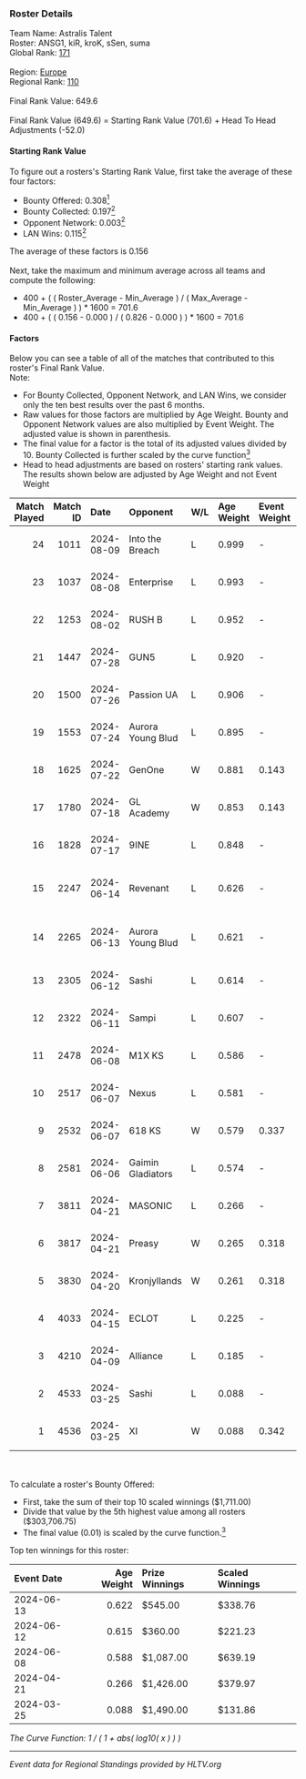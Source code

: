 ### Roster Details<br />
Team Name: Astralis Talent<br />
Roster: ANSG1, kiR, kroK, sSen, suma<br />
Global Rank: [171](../standings_global.md)<br />
<br />
Region: [Europe]( ../standings_europe.md)<br />
Regional Rank: [110]( ../standings_europe.md)<br />
<br />
Final Rank Value:  649.6<br />
<br />
Final Rank Value (649.6) = Starting Rank Value (701.6) + Head To Head Adjustments (-52.0)<br />

#### Starting Rank Value<br />
To figure out a rosters's Starting Rank Value, first take the average of these four factors:<br />
- Bounty Offered: 0.308[<sup>1</sup>](#table2)
- Bounty Collected: 0.197[<sup>2</sup>](#table1)
- Opponent Network: 0.003[<sup>2</sup>](#table1)
- LAN Wins: 0.115[<sup>2</sup>](#table1)

The average of these factors is 0.156<br />
<br />
Next, take the maximum and minimum average across all teams and compute the following:<br />
- 400 + ( ( Roster_Average - Min_Average ) / ( Max_Average - Min_Average ) ) * 1600 = 701.6
- 400 + ( ( 0.156 - 0.000 ) / ( 0.826 - 0.000 ) ) * 1600 = 701.6


#### Factors<br />
Below you can see a table of all of the matches that contributed to this roster's Final Rank Value.<br />
Note:<br />

- For Bounty Collected, Opponent Network, and LAN Wins, we consider only the ten best results over the past 6 months.
- Raw values for those factors are multiplied by Age Weight. Bounty and Opponent Network values are also multiplied by Event Weight. The adjusted value is shown in parenthesis.
- The final value for a factor is the total of its adjusted values divided by 10. Bounty Collected is further scaled by the curve function[<sup>3</sup>](#curveFunction)
- Head to head adjustments are based on rosters' starting rank values. The results shown below are adjusted by Age Weight and not Event Weight
<span id="table1"></span><br />


| Match Played | Match ID | Date       | Opponent          | W/L | Age Weight | Event Weight | Bounty Collected | Opponent Network | LAN Wins  | H2H Adj. | Roster                             |
| -: | -: | :- | :- | :- | :- | :- | :- | :- | :- | -: | :- |
|           24 |     1011 | 2024-08-09 | Into the Breach   | L   | 0.999      | -            | -                | -                | -         |    -7.54 | ANSG1, kiR, kroK, sSen, suma       |
|           23 |     1037 | 2024-08-08 | Enterprise        | L   | 0.993      | -            | -                | -                | -         |    -5.96 | ANSG1, kiR, kroK, sSen, suma       |
|           22 |     1253 | 2024-08-02 | RUSH B            | L   | 0.952      | -            | -                | -                | -         |    -5.86 | ANSG1, kiR, kroK, sSen, suma       |
|           21 |     1447 | 2024-07-28 | GUN5              | L   | 0.920      | -            | -                | -                | -         |    -6.83 | ANSG1, kiR, kroK, sSen, suma       |
|           20 |     1500 | 2024-07-26 | Passion UA        | L   | 0.906      | -            | -                | -                | -         |    -2.67 | ANSG1, kiR, kroK, sSen, suma       |
|           19 |     1553 | 2024-07-24 | Aurora Young Blud | L   | 0.895      | -            | -                | -                | -         |    -5.24 | ANSG1, kiR, kroK, sSen, suma       |
|           18 |     1625 | 2024-07-22 | GenOne            | W   | 0.881      | 0.143        | 0.000 (0.000)    | 0.103 (0.013)    | 0 (0.000) |     8.03 | ANSG1, kiR, kroK, sSen, suma       |
|           17 |     1780 | 2024-07-18 | GL Academy        | W   | 0.853      | 0.143        | 0.002 (0.000)    | 0.052 (0.006)    | 0 (0.000) |    13.45 | ANSG1, kiR, kroK, sSen, suma       |
|           16 |     1828 | 2024-07-17 | 9INE              | L   | 0.848      | -            | -                | -                | -         |    -5.40 | ANSG1, kiR, kroK, sSen, suma       |
|           15 |     2247 | 2024-06-14 | Revenant          | L   | 0.626      | -            | -                | -                | -         |    -4.18 | alexsomfan, ANSG1, kiR, sSen, suma |
|           14 |     2265 | 2024-06-13 | Aurora Young Blud | L   | 0.621      | -            | -                | -                | -         |    -4.21 | alexsomfan, ANSG1, kiR, sSen, suma |
|           13 |     2305 | 2024-06-12 | Sashi             | L   | 0.614      | -            | -                | -                | -         |    -1.56 | ANSG1, kiR, kroK, sSen, suma       |
|           12 |     2322 | 2024-06-11 | Sampi             | L   | 0.607      | -            | -                | -                | -         |    -4.87 | ANSG1, kiR, kroK, sSen, suma       |
|           11 |     2478 | 2024-06-08 | M1X KS            | L   | 0.586      | -            | -                | -                | -         |    -7.30 | ANSG1, kiR, kroK, sSen, suma       |
|           10 |     2517 | 2024-06-07 | Nexus             | L   | 0.581      | -            | -                | -                | -         |    -7.89 | ANSG1, kiR, kroK, sSen, suma       |
|            9 |     2532 | 2024-06-07 | 618 KS            | W   | 0.579      | 0.337        | 0.000 (0.000)    | 0.000 (0.000)    | 1 (0.579) |     2.91 | ANSG1, kiR, kroK, sSen, suma       |
|            8 |     2581 | 2024-06-06 | Gaimin Gladiators | L   | 0.574      | -            | -                | -                | -         |    -4.46 | ANSG1, kiR, kroK, sSen, suma       |
|            7 |     3811 | 2024-04-21 | MASONIC           | L   | 0.266      | -            | -                | -                | -         |    -4.40 | ANSG1, JBOEN, kiR, kroK, tOPZ      |
|            6 |     3817 | 2024-04-21 | Preasy            | W   | 0.265      | 0.318        | 0.007 (0.001)    | 0.162 (0.014)    | 1 (0.265) |     4.47 | ANSG1, JBOEN, kiR, kroK, tOPZ      |
|            5 |     3830 | 2024-04-20 | Kronjyllands      | W   | 0.261      | 0.318        | 0.000 (0.000)    | 0.000 (0.000)    | 1 (0.261) |     1.30 | ANSG1, JBOEN, kiR, kroK, tOPZ      |
|            4 |     4033 | 2024-04-15 | ECLOT             | L   | 0.225      | -            | -                | -                | -         |    -0.80 | ANSG1, JBOEN, kiR, kroK, tOPZ      |
|            3 |     4210 | 2024-04-09 | Alliance          | L   | 0.185      | -            | -                | -                | -         |    -1.93 | ANSG1, JBOEN, kiR, kroK, tOPZ      |
|            2 |     4533 | 2024-03-25 | Sashi             | L   | 0.088      | -            | -                | -                | -         |    -1.70 | ANSG1, JBOEN, kiR, kroK, tOPZ      |
|            1 |     4536 | 2024-03-25 | XI                | W   | 0.088      | 0.342        | 0.000 (0.000)    | 0.000 (0.000)    | 0 (0.000) |     0.67 | ANSG1, JBOEN, kiR, kroK, tOPZ      |

<br />
<span id="table2"></span><br />
To calculate a roster's Bounty Offered:<br />

- First, take the sum of their top 10 scaled winnings ($1,711.00)
- Divide that value by the 5th highest value among all rosters ($303,706.75)
- The final value (0.01) is scaled by the curve function.[<sup>3</sup>](#curveFunction)

Top ten winnings for this roster:<br />

| Event Date | Age Weight | Prize Winnings | Scaled Winnings |
| :- | -: | :- | :- |
| 2024-06-13 |      0.622 | $545.00        | $338.76         |
| 2024-06-12 |      0.615 | $360.00        | $221.23         |
| 2024-06-08 |      0.588 | $1,087.00      | $639.19         |
| 2024-04-21 |      0.266 | $1,426.00      | $379.97         |
| 2024-03-25 |      0.088 | $1,490.00      | $131.86         |


<span id="curveFunction"></span>_The Curve Function: 1 / ( 1 + abs( log10( x ) ) )_<br />

---
_Event data for Regional Standings provided by HLTV.org_<br />

